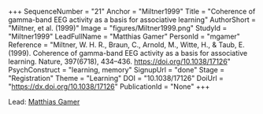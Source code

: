+++
SequenceNumber = "21"
Anchor = "Miltner1999"
Title = "Coherence of gamma-band EEG activity as a basis for associative learning"
AuthorShort = "Miltner, et al. (1999)"
Image = "figures/Miltner1999.png"
StudyId = "Miltner1999"
LeadFullName = "Matthias Gamer"
PersonId = "mgamer"
Reference = "Miltner, W. H. R., Braun, C., Arnold, M., Witte, H., & Taub, E. (1999). Coherence of gamma-band EEG activity as a basis for associative learning. Nature, 397(6718), 434–436. https://doi.org/10.1038/17126"
PsychConstruct = "learning, memory"
SignupUrl = "done"
Stage = "Registration"
Theme = "Learning"
DOI = "10.1038/17126"
DoiUrl = "https://dx.doi.org/10.1038/17126"
PublicationId = "None"
+++

Lead: [Matthias Gamer](/people/#mgamer)